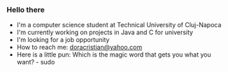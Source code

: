 ### Hello there

- I'm a computer science student at Technical University of Cluj-Napoca
- I'm currently working on projects in Java and C for university
- I'm looking for a job opportunity
- How to reach me: doracristian@yahoo.com
- Here is a little pun: Which is the magic word that gets you what you want? - sudo

